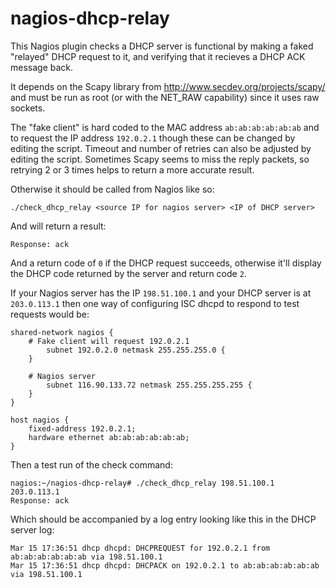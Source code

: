 nagios-dhcp-relay
=================

This Nagios plugin checks a DHCP server is functional by making a faked "relayed" DHCP request to it, and verifying that it recieves a DHCP ACK message back.

It depends on the Scapy library from http://www.secdev.org/projects/scapy/ and must be run as root (or with the NET_RAW capability) since it uses raw sockets.

The "fake client" is hard coded to the MAC address `ab:ab:ab:ab:ab:ab` and to request the IP address `192.0.2.1` though these can be changed by editing the script. Timeout and number of retries can also be adjusted by editing the script. Sometimes Scapy seems to miss the reply packets, so retrying 2 or 3 times helps to return a more accurate result.

Otherwise it should be called from Nagios like so:

    ./check_dhcp_relay <source IP for nagios server> <IP of DHCP server>

And will return a result:

    Response: ack

And a return code of `0` if the DHCP request succeeds, otherwise it'll display the DHCP code returned by the server and return code `2`.

If your Nagios server has the IP `198.51.100.1` and your DHCP server is at `203.0.113.1` then one way of configuring ISC dhcpd to respond to test requests would be:

    shared-network nagios {
        # Fake client will request 192.0.2.1
            subnet 192.0.2.0 netmask 255.255.255.0 {
        }

        # Nagios server
            subnet 116.90.133.72 netmask 255.255.255.255 {
        }
    }

    host nagios {
        fixed-address 192.0.2.1;
        hardware ethernet ab:ab:ab:ab:ab:ab;
    }

Then a test run of the check command:

    nagios:~/nagios-dhcp-relay# ./check_dhcp_relay 198.51.100.1 203.0.113.1
    Response: ack

Which should be accompanied by a log entry looking like this in the DHCP server log:

    Mar 15 17:36:51 dhcp dhcpd: DHCPREQUEST for 192.0.2.1 from ab:ab:ab:ab:ab:ab via 198.51.100.1
    Mar 15 17:36:51 dhcp dhcpd: DHCPACK on 192.0.2.1 to ab:ab:ab:ab:ab:ab via 198.51.100.1

